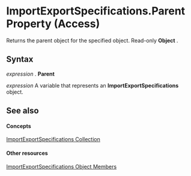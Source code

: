 
# ImportExportSpecifications.Parent Property (Access)

Returns the parent object for the specified object. Read-only  **Object** .


## Syntax

 _expression_ . **Parent**

 _expression_ A variable that represents an **ImportExportSpecifications** object.


## See also


#### Concepts


[ImportExportSpecifications Collection](9ddb9b30-36f3-5efb-8b15-69762c660338.md)
#### Other resources


[ImportExportSpecifications Object Members](1bf43e82-a925-d040-fbbd-2e86a9911a17.md)
